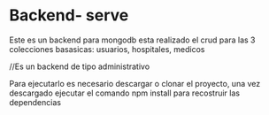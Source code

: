 # Backend- serve 

Este es un backend para mongodb
esta realizado el crud para las 3 colecciones basasicas:
usuarios, hospitales, medicos

//Es un backend de tipo administrativo

Para ejecutarlo es necesario descargar o clonar el proyecto, 
una vez descargado ejecutar el comando npm install para recostruir las dependencias


